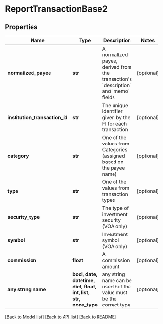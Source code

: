# ReportTransactionBase2


## Properties
Name | Type | Description | Notes
------------ | ------------- | ------------- | -------------
**normalized_payee** | **str** | A normalized payee, derived from the transaction&#39;s &#x60;description&#x60; and &#x60;memo&#x60; fields | [optional] 
**institution_transaction_id** | **str** | The unique identifier given by the FI for each transaction | [optional] 
**category** | **str** | One of the values from Categories (assigned based on the payee name) | [optional] 
**type** | **str** | One of the values from transaction types | [optional] 
**security_type** | **str** | The type of investment security (VOA only) | [optional] 
**symbol** | **str** | Investment symbol (VOA only) | [optional] 
**commission** | **float** | A commission amount | [optional] 
**any string name** | **bool, date, datetime, dict, float, int, list, str, none_type** | any string name can be used but the value must be the correct type | [optional]

[[Back to Model list]](../README.md#documentation-for-models) [[Back to API list]](../README.md#documentation-for-api-endpoints) [[Back to README]](../README.md)


